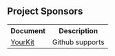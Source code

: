 Project Sponsors
----------------

<table>
	<tr>
		<th>Document</th>
		<th>Description</th>
	</tr>
	<tr>
		<td><a href="/github.html">YourKit</a></td>
		<td>Github supports</td>
	</tr>
</table>